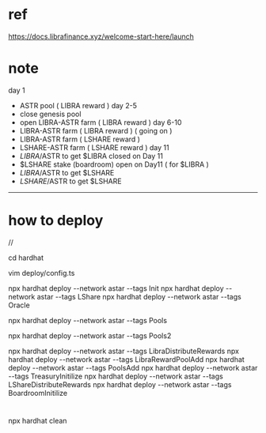 # ref

https://docs.librafinance.xyz/welcome-start-here/launch

# note

day 1

- ASTR pool ( LIBRA reward )
  day 2-5
- close genesis pool
- open LIBRA-ASTR farm ( LIBRA reward )
  day 6-10
- LIBRA-ASTR farm ( LIBRA reward ) ( going on )
- LIBRA-ASTR farm ( LSHARE reward )
- LSHARE-ASTR farm ( LSHARE reward )
  day 11
- $LIBRA/$ASTR to get $LIBRA closed on Day 11
- $LSHARE stake (boardroom) open on Day11 ( for $LIBRA )
- $LIBRA/$ASTR to get $LSHARE
- $LSHARE/$ASTR to get $LSHARE

---

# how to deploy

//

cd hardhat

vim deploy/config.ts

npx hardhat deploy --network astar --tags Init
npx hardhat deploy --network astar --tags LShare
npx hardhat deploy --network astar --tags Oracle

npx hardhat deploy --network astar --tags Pools

npx hardhat deploy --network astar --tags Pools2

npx hardhat deploy --network astar --tags LibraDistributeRewards
npx hardhat deploy --network astar --tags LibraRewardPoolAdd
npx hardhat deploy --network astar --tags PoolsAdd
npx hardhat deploy --network astar --tags TreasuryInitilize
npx hardhat deploy --network astar --tags LShareDistributeRewards
npx hardhat deploy --network astar --tags BoardroomInitilize

#

npx hardhat clean
